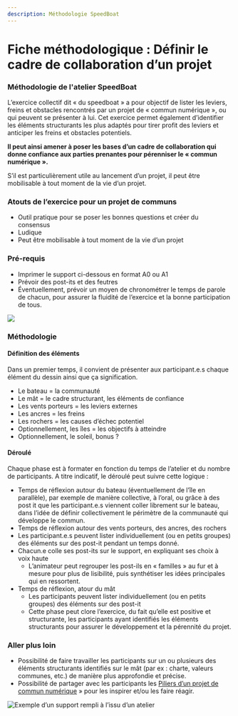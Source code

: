 ```yaml
---
description: Méthodologie SpeedBoat
---
```


# Fiche méthodologique : Définir le cadre de collaboration d’un projet

### Méthodologie de l'atelier SpeedBoat

L’exercice collectif dit « du speedboat » a pour objectif de lister les leviers, freins et obstacles rencontrés par un projet de « commun numérique », ou qui peuvent se présenter à lui. Cet exercice permet également d’identifier les éléments structurants les plus adaptés pour tirer profit des leviers et anticiper les freins et obstacles potentiels.

**Il peut ainsi amener à poser les bases d’un cadre de collaboration qui donne confiance aux parties prenantes pour pérenniser le « commun numérique ».**

S’il est particulièrement utile au lancement d’un projet, il peut être mobilisable à tout moment de la vie d’un projet.

### Atouts de l’exercice pour un projet de communs

* Outil pratique pour se poser les bonnes questions et créer du consensus
* Ludique 
* Peut être mobilisable à tout moment de la vie d’un projet

### Pré-requis

* Imprimer le support ci-dessous en format A0 ou A1 
* Prévoir des post-its et des feutres
* Éventuellement, prévoir un moyen de chronométrer le temps de parole de chacun, pour assurer la fluidité de l’exercice et la bonne participation de tous.

![](../.gitbook/assets/image1-speedboat.jpg)

### Méthodologie

#### Définition des éléments

Dans un premier temps, il convient de présenter aux participant.e.s chaque élément du dessin ainsi que ça signification.

* Le bateau = la communauté 
* Le mât = le cadre structurant, les éléments de confiance 
* Les vents porteurs = les leviers externes
* Les ancres = les freins
* Les rochers = les causes d’échec potentiel
* Optionnellement, les îles = les objectifs à atteindre
* Optionnellement, le soleil, bonus ?

#### Déroulé

Chaque phase est à formater en fonction du temps de l’atelier et du nombre de participants. A titre indicatif, le déroulé peut suivre cette logique :

* Temps de réflexion autour du bateau \(éventuellement de l’île en parallèle\), par exemple de manière collective, à l’oral, ou grâce à des post it que les participant.e.s viennent coller librement sur le bateau, dans l’idée de définir collectivement le périmètre de la communauté qui développe le commun.
* Temps de réflexion autour des vents porteurs, des ancres, des rochers
* Les participant.e.s peuvent lister individuellement \(ou en petits groupes\) des éléments sur des post-it pendant un temps donné.
* Chacun.e colle ses post-its sur le support, en expliquant ses choix à voix haute
  * L’animateur peut regrouper les post-ils en « familles » au fur et à mesure pour plus de lisibilité, puis synthétiser les idées principales qui en ressortent.
* Temps de réflexion, atour du mât
  * Les participants peuvent lister individuellement \(ou en petits groupes\) des éléments sur des post-it
  * Cette phase peut clore l’exercice, du fait qu’elle est positive et structurante, les participants ayant identifiés les éléments structurants pour assurer le développement et la pérennité du projet.

### Aller plus loin 

* Possibilité de faire travailler les participants sur un ou plusieurs des éléments structurants identifiés sur le mât \(par ex : charte, valeurs communes, etc.\) de manière plus approfondie et précise.
* Possibilité de partager avec les participants les [Piliers d’un projet de commun numérique]() »  pour les inspirer et/ou les faire réagir.

![Exemple d&#x2019;un support rempli &#xE0; l&#x2019;issu d&#x2019;un atelier](../.gitbook/assets/speedboat2.png)



